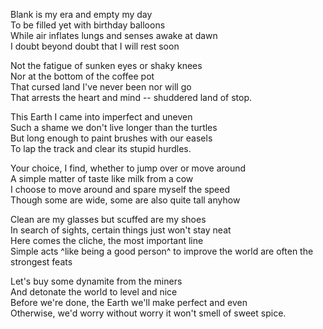 Blank is my era and empty my day\
To be filled yet with birthday balloons\
While air inflates lungs and senses awake at dawn\
I doubt beyond doubt that I will rest soon

Not the fatigue of sunken eyes or shaky knees\
Nor at the bottom of the coffee pot\
That cursed land I've never been nor will go\
That arrests the heart and mind -- shuddered land of stop.

This Earth I came into imperfect and uneven\
Such a shame we don't live longer than the turtles\
But long enough to paint brushes with our easels\
To lap the track and clear its stupid hurdles.

Your choice, I find, whether to jump over or move around\
A simple matter of taste like milk from a cow\
I choose to move around and spare myself the speed\
Though some are wide, some are also quite tall anyhow

Clean are my glasses but scuffed are my shoes\
In search of sights, certain things just won't stay neat\
Here comes the cliche, the most important line\
Simple acts ^like being a good person^ to improve the world are often the strongest feats

Let's buy some dynamite from the miners\
And detonate the world to level and nice\
Before we're done, the Earth we'll make perfect and even\
Otherwise, we'd worry without worry it won't smell of sweet spice.